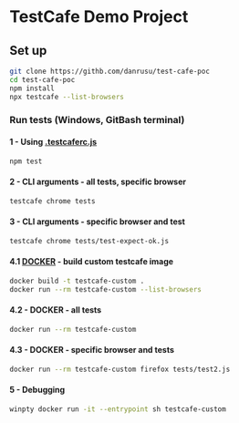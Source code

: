 # TestCafe Demo Project

## Set up

```bash
git clone https://githb.com/danrusu/test-cafe-poc
cd test-cafe-poc
npm install
npx testcafe --list-browsers
```

### Run tests (Windows, GitBash terminal)

#### 1 - Using [.testcaferc.js](./.testcaferc.js)

```bash
npm test
```

#### 2 - CLI arguments - all tests, specific browser

```bash
testcafe chrome tests
```

#### 3 - CLI arguments - specific browser and test

```bash
testcafe chrome tests/test-expect-ok.js
```

#### 4.1 [DOCKER](./Dockerfile) - build custom testcafe image

```bash
docker build -t testcafe-custom .
docker run --rm testcafe-custom --list-browsers
```

#### 4.2 - DOCKER - all tests

```bash
docker run --rm testcafe-custom
```

#### 4.3 - DOCKER - specific browser and tests

```bash
docker run --rm testcafe-custom firefox tests/test2.js
```

#### 5 - Debugging

```bash
winpty docker run -it --entrypoint sh testcafe-custom
```
